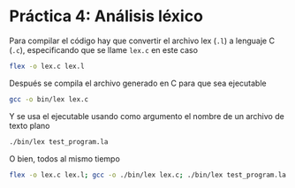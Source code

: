 # Práctica 4: Análisis léxico

Para compilar el código hay que convertir el archivo lex (`.l`) a lenguaje C (`.c`), especificando que se llame `lex.c` en este caso

```bash
flex -o lex.c lex.l
```

Después se compila el archivo generado en C para que sea ejecutable

```bash
gcc -o bin/lex lex.c
```

Y se usa el ejecutable usando como argumento el nombre de un archivo de texto plano

```bash
./bin/lex test_program.la
```

O bien, todos al mismo tiempo

```bash
flex -o lex.c lex.l; gcc -o ./bin/lex lex.c; ./bin/lex test_program.la
```
